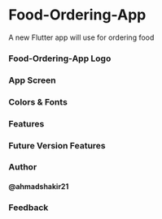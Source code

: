 # Food-Ordering-App

A new Flutter app will use for ordering food

### Food-Ordering-App Logo

### App Screen

### Colors & Fonts

### Features

### Future Version Features

### Author
#### @ahmadshakir21

### Feedback
